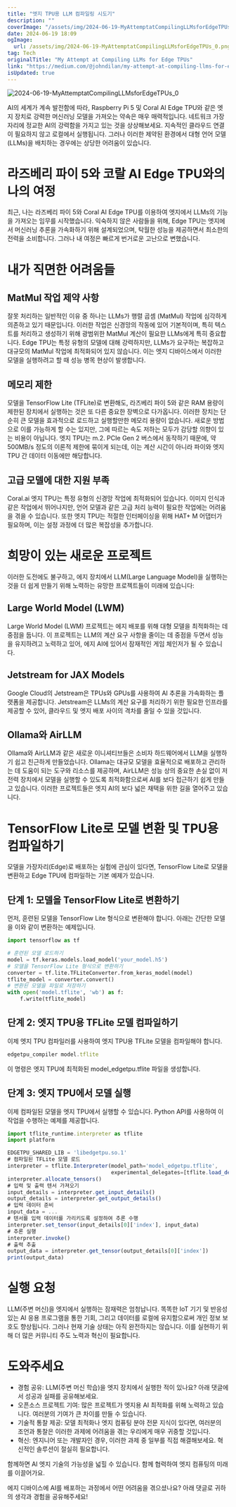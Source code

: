 ```yaml
---
title: "엣지 TPU용 LLM 컴파일링 시도기"
description: ""
coverImage: "/assets/img/2024-06-19-MyAttemptatCompilingLLMsforEdgeTPUs_0.png"
date: 2024-06-19 18:09
ogImage:
  url: /assets/img/2024-06-19-MyAttemptatCompilingLLMsforEdgeTPUs_0.png
tag: Tech
originalTitle: "My Attempt at Compiling LLMs for Edge TPUs"
link: "https://medium.com/@johndilan/my-attempt-at-compiling-llms-for-edge-tpus-897a62b4ce11"
isUpdated: true
---
```


![2024-06-19-MyAttemptatCompilingLLMsforEdgeTPUs_0](/assets/img/2024-06-19-MyAttemptatCompilingLLMsforEdgeTPUs_0.png)

AI의 세계가 계속 발전함에 따라, Raspberry Pi 5 및 Coral AI Edge TPU와 같은 엣지 장치로 강력한 머신러닝 모델을 가져오는 약속은 매우 매력적입니다. 네트워크 가장자리에 정교한 AI의 강력함을 가지고 있는 것을 상상해보세요. 지속적인 클라우드 연결이 필요하지 않고 로컬에서 실행됩니다. 그러나 이러한 제약된 환경에서 대형 언어 모델(LLMs)을 배치하는 경우에는 상당한 어려움이 있습니다.

# 라즈베리 파이 5와 코랄 AI Edge TPU와의 나의 여정

최근, 나는 라즈베리 파이 5와 Coral AI Edge TPU를 이용하여 엣지에서 LLMs의 기능을 가져오는 임무를 시작했습니다. 익숙하지 않은 사람들을 위해, Edge TPU는 엣지에서 머신러닝 추론을 가속화하기 위해 설계되었으며, 탁월한 성능을 제공하면서 최소한의 전력을 소비합니다. 그러나 내 여정은 빠르게 번거로운 고난으로 변했습니다.

<div class="content-ad"></div>

# 내가 직면한 어려움들

## MatMul 작업 제약 사항

잘못 처리하는 일반적인 이유 중 하나는 LLMs가 행렬 곱셈 (MatMul) 작업에 심각하게 의존하고 있기 때문입니다. 이러한 작업은 신경망의 작동에 있어 기본적이며, 특히 텍스트를 처리하고 생성하기 위해 광범위한 MatMul 계산이 필요한 LLMs에게 특히 중요합니다. Edge TPU는 특정 유형의 모델에 대해 강력하지만, LLMs가 요구하는 복잡하고 대규모의 MatMul 작업에 최적화되어 있지 않습니다. 이는 엣지 디바이스에서 이러한 모델을 실행하려고 할 때 성능 병목 현상이 발생합니다.

## 메모리 제한

<div class="content-ad"></div>

모델을 TensorFlow Lite (TFLite)로 변환해도, 라즈베리 파이 5와 같은 RAM 용량이 제한된 장치에서 실행하는 것은 또 다른 중요한 장벽으로 다가옵니다. 이러한 장치는 단순히 큰 모델을 효과적으로 로드하고 실행할만한 메모리 용량이 없습니다. 새로운 방법으로 이를 가능하게 할 수는 있지만, 그에 따르는 속도 저하는 모두가 감당할 의향이 있는 비용이 아닙니다. 엣지 TPU는 m.2. PCIe Gen 2 버스에서 동작하기 때문에, 약 500MB/s 정도의 이론적 제한에 묶이게 되는데, 이는 계산 시간이 아니라 파이와 엣지 TPU 간 데이터 이동에만 해당합니다.

## 고급 모델에 대한 지원 부족

Coral.ai 엣지 TPU는 특정 유형의 신경망 작업에 최적화되어 있습니다. 이미지 인식과 같은 작업에서 뛰어나지만, 언어 모델과 같은 고급 처리 능력이 필요한 작업에는 어려움을 겪을 수 있습니다. 또한 엣지 TPU는 적절한 인터페이싱을 위해 HAT+ M 어댑터가 필요하며, 이는 설정 과정에 더 많은 복잡성을 추가합니다.

# 희망이 있는 새로운 프로젝트

<div class="content-ad"></div>

이러한 도전에도 불구하고, 에지 장치에서 LLM(Large Language Model)을 실행하는 것을 더 쉽게 만들기 위해 노력하는 유망한 프로젝트들이 미래에 있습니다:

## Large World Model (LWM)

Large World Model (LWM) 프로젝트는 에지 배포를 위해 대형 모델을 최적화하는 데 중점을 둡니다. 이 프로젝트는 LLM의 계산 요구 사항을 줄이는 데 중점을 두면서 성능을 유지하려고 노력하고 있어, 에지 AI에 있어서 잠재적인 게임 체인저가 될 수 있습니다.

## Jetstream for JAX Models

<div class="content-ad"></div>

Google Cloud의 Jetstream은 TPUs와 GPUs를 사용하여 AI 추론을 가속화하는 플랫폼을 제공합니다. Jetstream은 LLMs의 계산 요구를 처리하기 위한 필요한 인프라를 제공할 수 있어, 클라우드 및 엣지 배포 사이의 격차를 줄일 수 있을 것입니다.

## Ollama와 AirLLM

Ollama와 AirLLM과 같은 새로운 이니셔티브들은 소비자 하드웨어에서 LLM을 실행하기 쉽고 친근하게 만들었습니다. Ollama는 대규모 모델을 효율적으로 배포하고 관리하는 데 도움이 되는 도구와 리소스를 제공하며, AirLLM은 성능 상의 중요한 손실 없이 저전력 장치에서 모델을 실행할 수 있도록 최적화함으로써 AI를 보다 접근하기 쉽게 만들고 있습니다. 이러한 프로젝트들은 엣지 AI의 보다 넓은 채택을 위한 길을 열어주고 있습니다.

# TensorFlow Lite로 모델 변환 및 TPU용 컴파일하기

<div class="content-ad"></div>

모델을 가장자리(Edge)로 배포하는 실험에 관심이 있다면, TensorFlow Lite로 모델을 변환하고 Edge TPU에 컴파일하는 기본 예제가 있습니다.

## 단계 1: 모델을 TensorFlow Lite로 변환하기

먼저, 훈련된 모델을 TensorFlow Lite 형식으로 변환해야 합니다. 아래는 간단한 모델을 이와 같이 변환하는 예제입니다.

```python
import tensorflow as tf

# 훈련된 모델 로드하기
model = tf.keras.models.load_model('your_model.h5')
# 모델을 TensorFlow Lite 형식으로 변환하기
converter = tf.lite.TFLiteConverter.from_keras_model(model)
tflite_model = converter.convert()
# 변환된 모델을 파일로 저장하기
with open('model.tflite', 'wb') as f:
    f.write(tflite_model)
```

<div class="content-ad"></div>

## 단계 2: 엣지 TPU용 TFLite 모델 컴파일하기

이제 엣지 TPU 컴파일러를 사용하여 엣지 TPU용 TFLite 모델을 컴파일해야 합니다.

```js
edgetpu_compiler model.tflite
```

이 명령은 엣지 TPU에 최적화된 model_edgetpu.tflite 파일을 생성합니다.

<div class="content-ad"></div>

## 단계 3: 엣지 TPU에서 모델 실행

이제 컴파일된 모델을 엣지 TPU에서 실행할 수 있습니다. Python API를 사용하여 이 작업을 수행하는 예제를 제공합니다.

```js
import tflite_runtime.interpreter as tflite
import platform

EDGETPU_SHARED_LIB = 'libedgetpu.so.1'
# 컴파일된 TFLite 모델 로드
interpreter = tflite.Interpreter(model_path='model_edgetpu.tflite',
                                 experimental_delegates=[tflite.load_delegate(EDGETPU_SHARED_LIB)])
interpreter.allocate_tensors()
# 입력 및 출력 텐서 가져오기
input_details = interpreter.get_input_details()
output_details = interpreter.get_output_details()
# 입력 데이터 준비
input_data = ...
# 텐서를 입력 데이터를 가리키도록 설정하여 추론 수행
interpreter.set_tensor(input_details[0]['index'], input_data)
# 추론 실행
interpreter.invoke()
# 출력 추출
output_data = interpreter.get_tensor(output_details[0]['index'])
print(output_data)
```

# 실행 요청

<div class="content-ad"></div>

LLM(주변 머신)을 엣지에서 실행하는 잠재력은 엄청납니다. 똑똑한 IoT 기기 및 반응성 있는 AI 응용 프로그램을 통한 기회, 그리고 데이터를 로컬에 유지함으로써 개인 정보 보호도 향상됩니다. 그러나 현재 기술 상태는 아직 완전하지는 않습니다. 이를 실현하기 위해 더 많은 커뮤니티 주도 노력과 혁신이 필요합니다.

# 도와주세요

- 경험 공유: LLM(주변 머신 학습)을 엣지 장치에서 실행한 적이 있나요? 아래 댓글에서 성공과 실패를 공유해보세요.
- 오픈소스 프로젝트 기여: 많은 프로젝트가 엣지용 AI 최적화를 위해 노력하고 있습니다. 여러분의 기여가 큰 차이를 만들 수 있습니다.
- 기술적 통찰 제공: 모델 최적화나 엣지 컴퓨팅 분야 전문 지식이 있다면, 여러분의 조언과 통찰은 이러한 과제에 어려움을 겪는 우리에게 매우 귀중할 것입니다.
- 혁신: 엔지니어 또는 개발자인 경우, 이러한 과제 중 일부를 직접 해결해보세요. 혁신적인 솔루션이 절실히 필요합니다.

함께하면 AI 엣지 기술의 가능성을 넓힐 수 있습니다. 함께 협력하여 엣지 컴퓨팅의 미래를 이끌어가요.

<div class="content-ad"></div>

에지 디바이스에 AI를 배포하는 과정에서 어떤 어려움을 겪으셨나요? 아래 댓글로 귀하의 생각과 경험을 공유해주세요!
